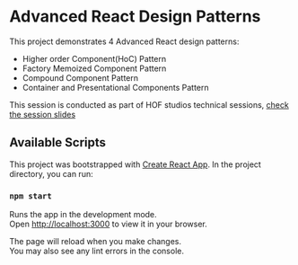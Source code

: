 # Advanced React Design Patterns

This project demonstrates 4 Advanced React design patterns:
* Higher order Component(HoC) Pattern
* Factory Memoized Component Pattern
* Compound Component Pattern
* Container and Presentational Components Pattern

This session is conducted as part of HOF studios technical sessions, [check the session slides](https://github.com/AlyMBarakat/react-design-patterns/blob/master/React%20Design%20Patterns.pdf)

## Available Scripts
This project was bootstrapped with [Create React App](https://github.com/facebook/create-react-app).
In the project directory, you can run:

### `npm start`

Runs the app in the development mode.\
Open [http://localhost:3000](http://localhost:3000) to view it in your browser.

The page will reload when you make changes.\
You may also see any lint errors in the console.
